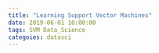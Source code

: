 ```yaml
---
title: "Learning Support Vector Machines"  
date: 2019-06-01 10:00:00  
tags: SVM Data_Science
categoies: datasci
---
```


<div class="pdf-container">
    <iframe src="/assets/docs/06-svm.pdf" height="400" width="712" allowfullscreen="" loading="lazy>
    </iframe>
</div>
